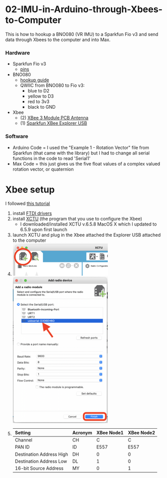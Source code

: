# 02-IMU-in-Arduino-through-Xbees-to-Computer

This is how to hookup a BNO080 (VR IMU) to a Sparkfun Fio v3 and send data through Xbees to the computer and into Max.

### Hardware
- Sparkfun Fio v3
  - [pins](https://learn.sparkfun.com/tutorials/pro-micro--fio-v3-hookup-guide/hardware-overview-fio-v3)
- BNO080
  - [hookup guide](https://learn.sparkfun.com/tutorials/qwiic-vr-imu-bno080-hookup-guide)
  - QWIIC from BNO080 to Fio v3:
    - blue to D2
    - yellow to D3
    - red to 3v3
    - black to GND
- Xbee
  - (2) [XBee 3 Module PCB Antenna](https://www.sparkfun.com/products/15126)
  - (1) [Sparkfun XBee Explorer USB](https://www.sparkfun.com/products/11812)

### Software
- Arduino Code = I used the "Example 1 - Rotation Vector" file from Sparkfun (that came with the library) but I had to change all serial functions in the code to read 'Serial1'
- Max Code = this just gives us the five float values of a complex valued rotation vector, or quaternion

# Xbee setup

I followed [this tutorial](https://learn.sparkfun.com/tutorials/exploring-xbees-and-xctu#configuring-networks)

1. install [FTDI drivers](https://ftdichip.com/drivers/vcp-drivers/)
2. install [XCTU](https://hub.digi.com/support/products/xctu/) (the program that you use to configure the Xbee)
    - I downloaded/installed XCTU v.6.5.8 MacOS X which I updated to 6.5.9 upon first launch
3. launch XCTU and plug in the Xbee attached the Explorer USB attached to the computer
4. <img src="/media/XCTU_add-xbee.png" width="300"> <img src="/media/XCTU_choose-usb.png" width="300">
5.  | Setting  | Acronym | XBee Node1 | XBee Node2 |
    | ------------- | ------------- | ------------- | ------------- |
    | Channel  | CH  | C | C |
    | PAN ID | ID | E557 | E557 |
    | Destination Address High | DH | 0 | 0 |
    | Destination Address Low | DL | 1 | 0 |
    | 16-bit Source Address | MY | 0 |1 |
